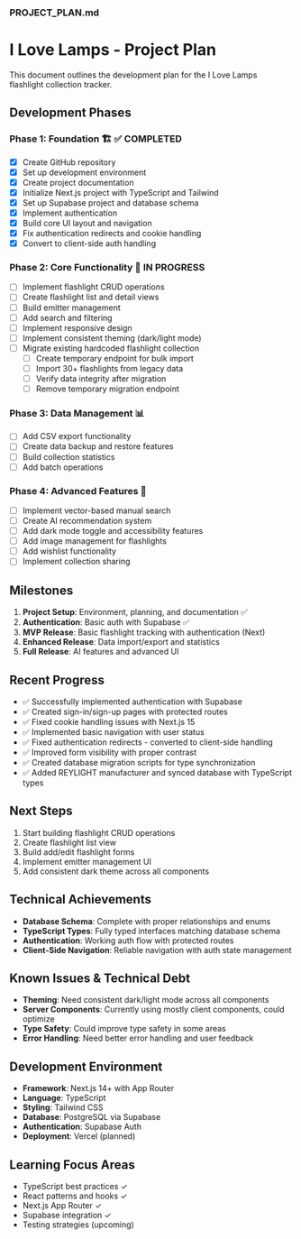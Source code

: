 ### PROJECT_PLAN.md

# I Love Lamps - Project Plan

This document outlines the development plan for the I Love Lamps flashlight collection tracker.

## Development Phases

### Phase 1: Foundation 🏗️ ✅ COMPLETED

- [x] Create GitHub repository
- [x] Set up development environment
- [x] Create project documentation
- [x] Initialize Next.js project with TypeScript and Tailwind
- [x] Set up Supabase project and database schema
- [x] Implement authentication
- [x] Build core UI layout and navigation
- [x] Fix authentication redirects and cookie handling
- [x] Convert to client-side auth handling

### Phase 2: Core Functionality 🔦 IN PROGRESS

- [ ] Implement flashlight CRUD operations
- [ ] Create flashlight list and detail views
- [ ] Build emitter management
- [ ] Add search and filtering
- [ ] Implement responsive design
- [ ] Implement consistent theming (dark/light mode)
- [ ] Migrate existing hardcoded flashlight collection
  - [ ] Create temporary endpoint for bulk import
  - [ ] Import 30+ flashlights from legacy data
  - [ ] Verify data integrity after migration
  - [ ] Remove temporary migration endpoint

### Phase 3: Data Management 📊

- [ ] Add CSV export functionality
- [ ] Create data backup and restore features
- [ ] Build collection statistics
- [ ] Add batch operations

### Phase 4: Advanced Features 🚀

- [ ] Implement vector-based manual search
- [ ] Create AI recommendation system
- [ ] Add dark mode toggle and accessibility features
- [ ] Add image management for flashlights
- [ ] Add wishlist functionality
- [ ] Implement collection sharing

## Milestones

1. **Project Setup**: Environment, planning, and documentation ✅
2. **Authentication**: Basic auth with Supabase ✅
3. **MVP Release**: Basic flashlight tracking with authentication (Next)
4. **Enhanced Release**: Data import/export and statistics
5. **Full Release**: AI features and advanced UI

## Recent Progress

- ✅ Successfully implemented authentication with Supabase
- ✅ Created sign-in/sign-up pages with protected routes
- ✅ Fixed cookie handling issues with Next.js 15
- ✅ Implemented basic navigation with user status
- ✅ Fixed authentication redirects - converted to client-side handling
- ✅ Improved form visibility with proper contrast
- ✅ Created database migration scripts for type synchronization
- ✅ Added REYLIGHT manufacturer and synced database with TypeScript types

## Next Steps

1. Start building flashlight CRUD operations
2. Create flashlight list view
3. Build add/edit flashlight forms
4. Implement emitter management UI
5. Add consistent dark theme across all components

## Technical Achievements

- **Database Schema**: Complete with proper relationships and enums
- **TypeScript Types**: Fully typed interfaces matching database schema
- **Authentication**: Working auth flow with protected routes
- **Client-Side Navigation**: Reliable navigation with auth state management

## Known Issues & Technical Debt

- **Theming**: Need consistent dark/light mode across all components
- **Server Components**: Currently using mostly client components, could optimize
- **Type Safety**: Could improve type safety in some areas
- **Error Handling**: Need better error handling and user feedback

## Development Environment

- **Framework**: Next.js 14+ with App Router
- **Language**: TypeScript
- **Styling**: Tailwind CSS
- **Database**: PostgreSQL via Supabase
- **Authentication**: Supabase Auth
- **Deployment**: Vercel (planned)

## Learning Focus Areas

- TypeScript best practices ✓
- React patterns and hooks ✓
- Next.js App Router ✓
- Supabase integration ✓
- Testing strategies (upcoming)